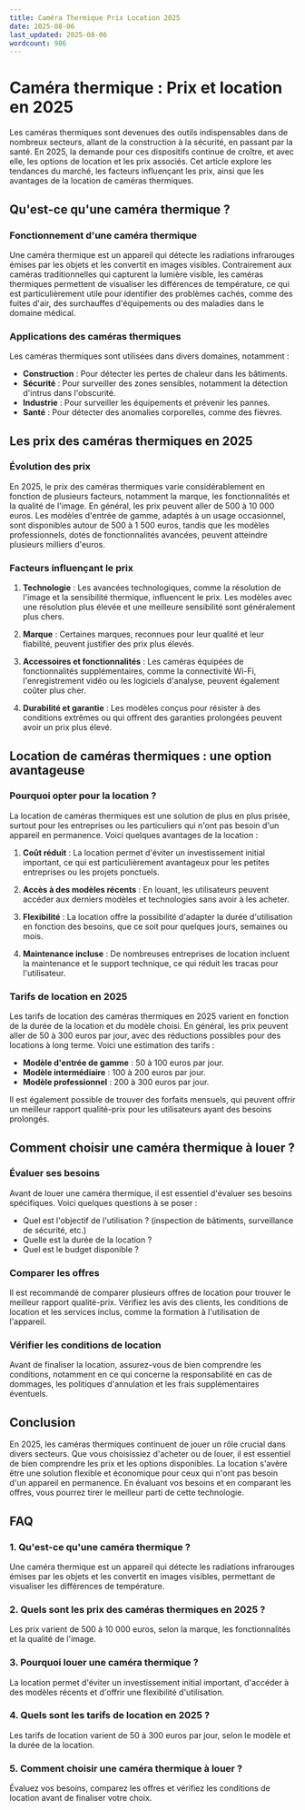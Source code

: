 ```yaml
---
title: Caméra Thermique Prix Location 2025
date: 2025-08-06
last_updated: 2025-08-06
wordcount: 986
---
```


# Caméra thermique : Prix et location en 2025

Les caméras thermiques sont devenues des outils indispensables dans de nombreux secteurs, allant de la construction à la sécurité, en passant par la santé. En 2025, la demande pour ces dispositifs continue de croître, et avec elle, les options de location et les prix associés. Cet article explore les tendances du marché, les facteurs influençant les prix, ainsi que les avantages de la location de caméras thermiques.

## Qu'est-ce qu'une caméra thermique ?

### Fonctionnement d'une caméra thermique

Une caméra thermique est un appareil qui détecte les radiations infrarouges émises par les objets et les convertit en images visibles. Contrairement aux caméras traditionnelles qui capturent la lumière visible, les caméras thermiques permettent de visualiser les différences de température, ce qui est particulièrement utile pour identifier des problèmes cachés, comme des fuites d'air, des surchauffes d'équipements ou des maladies dans le domaine médical.

### Applications des caméras thermiques

Les caméras thermiques sont utilisées dans divers domaines, notamment :

- **Construction** : Pour détecter les pertes de chaleur dans les bâtiments.
- **Sécurité** : Pour surveiller des zones sensibles, notamment la détection d'intrus dans l'obscurité.
- **Industrie** : Pour surveiller les équipements et prévenir les pannes.
- **Santé** : Pour détecter des anomalies corporelles, comme des fièvres.

## Les prix des caméras thermiques en 2025

### Évolution des prix

En 2025, le prix des caméras thermiques varie considérablement en fonction de plusieurs facteurs, notamment la marque, les fonctionnalités et la qualité de l'image. En général, les prix peuvent aller de 500 à 10 000 euros. Les modèles d'entrée de gamme, adaptés à un usage occasionnel, sont disponibles autour de 500 à 1 500 euros, tandis que les modèles professionnels, dotés de fonctionnalités avancées, peuvent atteindre plusieurs milliers d'euros.

### Facteurs influençant le prix

1. **Technologie** : Les avancées technologiques, comme la résolution de l'image et la sensibilité thermique, influencent le prix. Les modèles avec une résolution plus élevée et une meilleure sensibilité sont généralement plus chers.
   
2. **Marque** : Certaines marques, reconnues pour leur qualité et leur fiabilité, peuvent justifier des prix plus élevés.

3. **Accessoires et fonctionnalités** : Les caméras équipées de fonctionnalités supplémentaires, comme la connectivité Wi-Fi, l'enregistrement vidéo ou les logiciels d'analyse, peuvent également coûter plus cher.

4. **Durabilité et garantie** : Les modèles conçus pour résister à des conditions extrêmes ou qui offrent des garanties prolongées peuvent avoir un prix plus élevé.

## Location de caméras thermiques : une option avantageuse

### Pourquoi opter pour la location ?

La location de caméras thermiques est une solution de plus en plus prisée, surtout pour les entreprises ou les particuliers qui n'ont pas besoin d'un appareil en permanence. Voici quelques avantages de la location :

1. **Coût réduit** : La location permet d'éviter un investissement initial important, ce qui est particulièrement avantageux pour les petites entreprises ou les projets ponctuels.

2. **Accès à des modèles récents** : En louant, les utilisateurs peuvent accéder aux derniers modèles et technologies sans avoir à les acheter.

3. **Flexibilité** : La location offre la possibilité d'adapter la durée d'utilisation en fonction des besoins, que ce soit pour quelques jours, semaines ou mois.

4. **Maintenance incluse** : De nombreuses entreprises de location incluent la maintenance et le support technique, ce qui réduit les tracas pour l'utilisateur.

### Tarifs de location en 2025

Les tarifs de location des caméras thermiques en 2025 varient en fonction de la durée de la location et du modèle choisi. En général, les prix peuvent aller de 50 à 300 euros par jour, avec des réductions possibles pour des locations à long terme. Voici une estimation des tarifs :

- **Modèle d'entrée de gamme** : 50 à 100 euros par jour.
- **Modèle intermédiaire** : 100 à 200 euros par jour.
- **Modèle professionnel** : 200 à 300 euros par jour.

Il est également possible de trouver des forfaits mensuels, qui peuvent offrir un meilleur rapport qualité-prix pour les utilisateurs ayant des besoins prolongés.

## Comment choisir une caméra thermique à louer ?

### Évaluer ses besoins

Avant de louer une caméra thermique, il est essentiel d'évaluer ses besoins spécifiques. Voici quelques questions à se poser :

- Quel est l'objectif de l'utilisation ? (inspection de bâtiments, surveillance de sécurité, etc.)
- Quelle est la durée de la location ?
- Quel est le budget disponible ?

### Comparer les offres

Il est recommandé de comparer plusieurs offres de location pour trouver le meilleur rapport qualité-prix. Vérifiez les avis des clients, les conditions de location et les services inclus, comme la formation à l'utilisation de l'appareil.

### Vérifier les conditions de location

Avant de finaliser la location, assurez-vous de bien comprendre les conditions, notamment en ce qui concerne la responsabilité en cas de dommages, les politiques d'annulation et les frais supplémentaires éventuels.

## Conclusion

En 2025, les caméras thermiques continuent de jouer un rôle crucial dans divers secteurs. Que vous choisissiez d'acheter ou de louer, il est essentiel de bien comprendre les prix et les options disponibles. La location s'avère être une solution flexible et économique pour ceux qui n'ont pas besoin d'un appareil en permanence. En évaluant vos besoins et en comparant les offres, vous pourrez tirer le meilleur parti de cette technologie.

## FAQ

### 1. Qu'est-ce qu'une caméra thermique ?

Une caméra thermique est un appareil qui détecte les radiations infrarouges émises par les objets et les convertit en images visibles, permettant de visualiser les différences de température.

### 2. Quels sont les prix des caméras thermiques en 2025 ?

Les prix varient de 500 à 10 000 euros, selon la marque, les fonctionnalités et la qualité de l'image.

### 3. Pourquoi louer une caméra thermique ?

La location permet d'éviter un investissement initial important, d'accéder à des modèles récents et d'offrir une flexibilité d'utilisation.

### 4. Quels sont les tarifs de location en 2025 ?

Les tarifs de location varient de 50 à 300 euros par jour, selon le modèle et la durée de la location.

### 5. Comment choisir une caméra thermique à louer ?

Évaluez vos besoins, comparez les offres et vérifiez les conditions de location avant de finaliser votre choix.